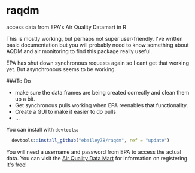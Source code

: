 raqdm
=====

access data from EPA's Air Quality Datamart in R

This is mostly working, but perhaps not super user-friendly. I've written basic documentation but you will
probably need to know something about AQDM and air monitoring to find this package really useful.

EPA has shut down synchronous requests again so I cant get that working yet. But asynchronous seems to be working.

###To Do
* make sure the data.frames are being created correctly and clean them up a bit.
* Get synchronous pulls working when EPA reenables that functionality.
* Create a GUI to make it easier to do pulls
* ...

You can install with `devtools`:

```R
  devtools::install_github("ebailey78/raqdm", ref = "update")
```

You will need a username and password from EPA to access the actual data. You can visit the [Air Quality Data Mart](http://www.epa.gov/airdata/tas_Data_Mart_Registration.html) for information on registering. It's free!
